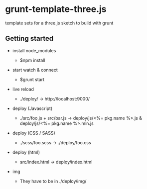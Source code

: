 grunt-template-three.js
=======================

template sets for a three.js sketch to build with grunt 

Getting started
-----

* install node_modules<br>
  - $npm install

* start watch & connect<br>
  - $grunt start

* live reload<br>
  - ./deploy/ -> http://localhost:9000/

* deploy (Javascript)
  - ./src/foo.js + src/bar.js -> deploy/js/<%= pkg.name %>.js & deploy/js/<%= pkg.name %>.min.js<br>

* deploy (CSS / SASS)
  - ./scss/foo.scss -> ./deploy/foo.css<br>

* deploy (html)
  - src/index.html -> deploy/index.html

* img
  - They have to be in ./deploy/img/

